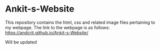 # Ankit-s-Website
This repository contains the html, css and related image files pertaining to my webpage. 
The link to the webpage is as follows: https://andcrit.github.io/Ankit-s-Website/

Will be updated
